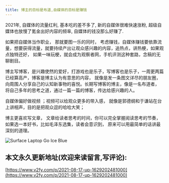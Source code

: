 ```yaml
---
title: 博主的目标是布道,自媒体的目标是赚钱
---
```






2021年, 自媒体的流量红利, 基本吃的差不多了, 新的自媒体很难快速涨粉, 超级自媒体也放慢了氪金出好内容的频率,  自媒体的钱没那么好赚了.



如果把自媒体当作职业， 那就要图一乐的同时， 考虑赚钱，自媒体赚钱要依靠流量，想要获得流量，就要持续产出让观众感兴趣的内容，追热点，讲热梗，如果观点独特还好， 如果一味玩梗，就会成为观察者网，手机评测这种套路，念稿的无聊剧目。



博主写博客，是兴趣使然的爱好，打游戏也是乐子，写博客也是乐子，一周更两篇已经算高产，博客是博主认为有意思的内容， 就像是发一条图文详尽的朋友圈， 向周围人分享自己的认知新事物的喜悦。长期写博客的博主，像是一名布道者， 将自己多年的思考之道，通过一篇一篇的博客，传达给感兴趣的人。



自媒体偏好做视频 ；视频可以给观众更多的带入感， 就像是郭德纲和于谦站在台上讲相声，目的是把观众逗的哈哈大笑；



博主更喜欢写文章， 文章给读者思考的时间，你可以完全掌握阅读思考的节奏，如果选一本好书，比如毛泽东选集，读者会意识到， 原来可以用最简单的话讲最深刻的道理。



 ![Surface Laptop Go Ice Blue](https://cdn.fangyuanxiaozhan.com/assets/1629196110973FZDfYT3H.jpeg)










## 本文永久更新地址(欢迎来读留言,写评论):

[https://www.v2fy.com/p/2021-08-17-up-1629202481000](https://www.v2fy.com/p/2021-08-17-up-1629202481000)
